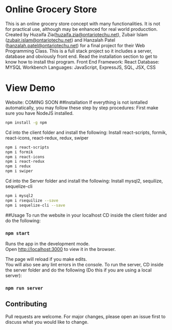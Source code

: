 # Online Grocery Store
This is an online grocery store concept with many functionalities. It is not for practical use, although may be enhanced for real world producction.
Created by Huzaifa Zia(huzaifa.zia@ontariotechu.net), Zubair Islam (zubair.islam@ontariotechu.net) and Hanzalah Patel (hanzalah.patel@ontariotechu.net) for a final project for 
their Web Programming Class.
This is a full stack project so it includes a server, database and obviously front end. Read the installation section to get to know how to install thsi program.
Front End Framework: React
Database: MYSQL Workbench
Languages: JavaScript, ExpressJS, SQL, JSX, CSS
# View Demo
Website: COMING SOON
##Installation
If everything is not isntalled automatically, you may follow these step by step procedures:
First make sure you have NodeJS installed.
```bash
npm install -g npm
```
Cd into the client folder and install the following:
Install react-scripts, formik, react-icons, react-redux, redux, swiper
```bash
npm i react-scripts
npm i formik
npm i react-icons
npm i react-redux
npm i redux
npm i swiper
```
Cd into the Server folder and install the following:
Install mysql2, sequilize, sequelize-cli
```bash
npm i mysql2
npm i rsequilize --save
npm i sequelize-cli --save
```
##Usage
To run the website in your localhost
CD inside the client folder and do the following:
### `npm start`

Runs the app in the development mode.\
Open [http://localhost:3000](http://localhost:3000) to view it in the browser.

The page will reload if you make edits.\
You will also see any lint errors in the console.
To run the server,
CD inside the server folder and do the following (Do this if you are using a local server):
### `npm run server`

## Contributing
Pull requests are welcome. For major changes, please open an issue first to discuss what you would like to change.
